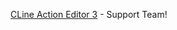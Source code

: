 [CLine Action Editor 3](https://assetstore.unity.com/packages/tools/game-toolkits/cline-action-editor-3-207096) - Support Team!